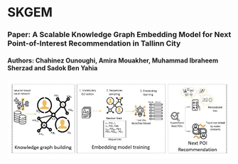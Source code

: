 # SKGEM
### Paper: A Scalable Knowledge Graph Embedding Model for Next Point-of-Interest Recommendation in Tallinn City
#### Authors: Chahinez Ounoughi, Amira Mouakher, Muhammad Ibraheem Sherzad and Sadok Ben Yahia

![alt text](skgem-new.jpg "The Skgem recommender overall architecture.")

